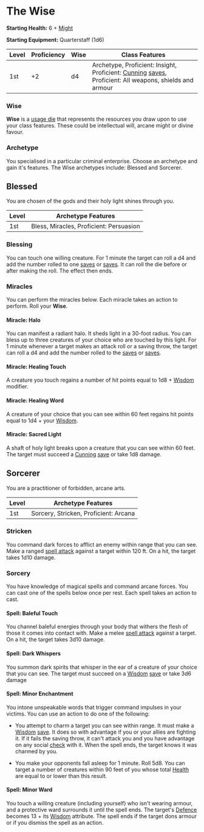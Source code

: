 # The Wise

**Starting Health:** 6 + [Might](pages/characters/attributes.md?id=might)

**Starting Equipment:** Quarterstaff (1d6)

| Level | Proficiency | Wise | Class Features  |
| ----  | ----------- |----- | - |
| 1st   | +2          | d4   | Archetype, Proficient: Insight, Proficient: [Cunning](pages/characters/attributes.md?id=cunning) [saves](pages/rules/rolling.md?id=saves), Proficient: All weapons, shields and armour |

### Wise

**Wise** is a [usage die](rules/usage-die.md) that represents the resources you draw upon to use your class features. These could be intellectual will, arcane might or divine favour.

### Archetype

You specialised in a particular criminal enterprise. Choose an archetype and gain it's features. The Wise archetypes include: Blessed and Sorcerer.

## Blessed

You are chosen of the gods and their holy light shines through you.

| Level | Archetype Features |
| ----  | - |
| 1st   | Bless, Miracles, Proficient: Persuasion |

### Blessing

You can touch one willing creature. For 1 minute the target can roll a d4 and add the number rolled to one [saves](pages/rules/rolling.md?id=saves) or [saves](pages/rules/rolling.md?id=check). It can roll the die before or after making the roll. The effect then ends.

### Miracles

You can perform the miracles below. Each miracle takes an action to perform. Roll your **Wise**.

#### Miracle: Halo

You can manifest a radiant halo. It sheds light in a 30-foot radius. You can bless up to three creatures of your choice who are touched by this light. For 1 minute whenever a target makes an attack roll or a saving throw, the target can roll a d4 and add the number rolled to the [saves](pages/combat/attacks.md) or [saves](pages/rules/rolling.md?id=saves).

#### Miracle: Healing Touch

A creature you touch regains a number of hit points equal to 1d8 + [Wisdom](pages/characters/attributes.md?id=wisdom) modifier.

#### Miracle: Healing Word

A creature of your choice that you can see within 60 feet regains hit points equal to 1d4 + your [Wisdom](pages/characters/attributes.md?id=wisdom).

#### Miracle: Sacred Light

A shaft of holy light breaks upon a creature that you can see within 60 feet. The target must succeed a [Cunning](pages/characters/attributes.md?id=cunning) [save](pages/rules/rolls?id=saves) or take 1d8 damage.

## Sorcerer

You are a practitioner of forbidden, arcane arts.

| Level | Archetype Features |
| ----  | - |
| 1st   | Sorcery, Stricken, Proficient: Arcana |

### Stricken

You command dark forces to afflict an enemy within range that you can see. Make a ranged [spell attack](pages/combat/attacks.md?id=spell-attacks) against a target within 120 ft. On a hit, the target takes 1d10 damage.

### Sorcery

You have knowledge of magical spells and command arcane forces. You can cast one of the spells below once per rest. Each spell takes an action to cast.

#### Spell: Baleful Touch

You channel baleful energies through your body that withers the flesh of those it comes into contact with. Make a melee [spell attack](pages/combat/attacks.md?id=spell-attacks) against a target. On a hit, the target takes 3d10 damage.

#### Spell: Dark Whispers

You summon dark spirits that whisper in the ear of a creature of your choice that you can see. The target must succeed on a [Wisdom](pages/characters/attributes.md?id=wisdom) [save](pages/rules/rolling.md?id=saves) or take 3d6 damage

#### Spell: Minor Enchantment

You intone unspeakable words that trigger command impulses in your victims. You can use an action to do one of the following:

  * You attempt to charm a target you can see within range. It must make a [Wisdom](pages/characters/attributes.md?id=wisdom) [save](pages/rules/rolling.md?id=saves). It does so with advantage if you or your allies are fighting it. If it fails the saving throw, it can't attack you and you have advantage on any social [check](pages/rules/rolling.md?id=checks) with it. When the spell ends, the target knows it was charmed by you.

  * You make your opponents fall asleep for 1 minute. Roll 5d8. You can target a number of creatures within 90 feet of you whose total [Health](pages/combat/health.md) are equal to or lower than this result.

#### Spell: Minor Ward

You touch a willing creature (including yourself) who isn't wearing armour, and a protective ward surrounds it until the spell ends. The target's [Defence](pages/combat/defence.md) becomes 13 + its [Wisdom](pages/characters/attributes.md?id=wisdom) attribute. The spell ends if the target dons armour or if you dismiss the spell as an action.
